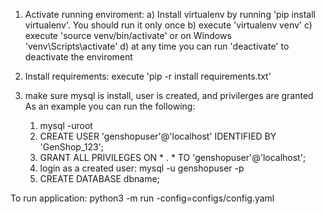 1) Activate running enviroment:
    a) Install virtualenv by running 'pip install virtualenv'. You should run it only once
    b) execute 'virtualenv venv'
    c) execute 'source venv/bin/activate' or on Windows 'venv\Scripts\activate'
    d) at any time you can run 'deactivate' to deactivate the enviroment

2) Install requirements:
    execute 'pip -r install requirements.txt'

3) make sure mysql is install, user is created, and privilerges are granted
   As an example you can run the following:
    1) mysql -uroot
    2) CREATE USER 'genshopuser'@'localhost' IDENTIFIED BY 'GenShop_123';
    3) GRANT ALL PRIVILEGES ON * . * TO 'genshopuser'@'localhost';
    4) login as a created user: mysql -u genshopuser -p
    5) CREATE DATABASE dbname;

To run application:
python3 -m run -config=configs/config.yaml
